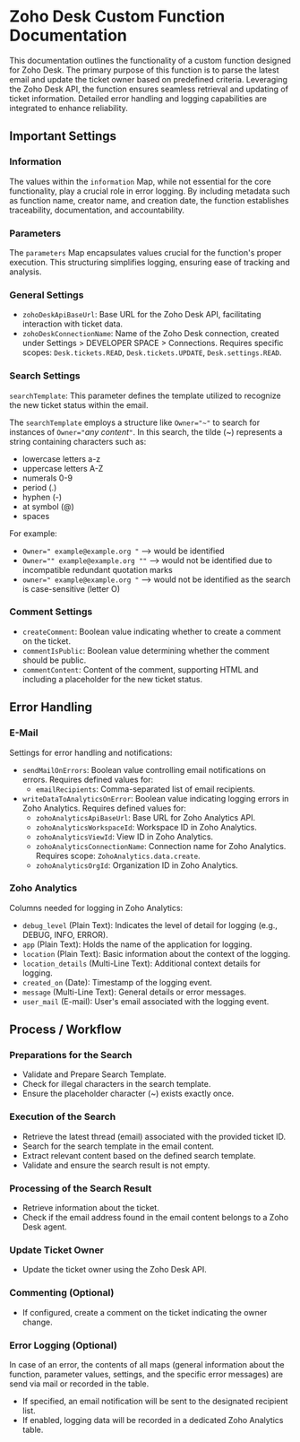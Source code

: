 # Zoho Desk Custom Function Documentation

This documentation outlines the functionality of a custom function designed for Zoho Desk. The primary purpose of this function is to parse the latest email and update the ticket owner based on predefined criteria. Leveraging the Zoho Desk API, the function ensures seamless retrieval and updating of ticket information. Detailed error handling and logging capabilities are integrated to enhance reliability.

## Important Settings

### Information

The values within the `information` Map, while not essential for the core functionality, play a crucial role in error logging. By including metadata such as function name, creator name, and creation date, the function establishes traceability, documentation, and accountability.

### Parameters

The `parameters` Map encapsulates values crucial for the function's proper execution. This structuring simplifies logging, ensuring ease of tracking and analysis.

### General Settings

- `zohoDeskApiBaseUrl`: Base URL for the Zoho Desk API, facilitating interaction with ticket data.
- `zohoDeskConnectionName`: Name of the Zoho Desk connection, created under Settings > DEVELOPER SPACE > Connections. Requires specific scopes: `Desk.tickets.READ`, `Desk.tickets.UPDATE`, `Desk.settings.READ`.

### Search Settings

`searchTemplate`: This parameter defines the template utilized to recognize the new ticket status within the email.

The `searchTemplate` employs a structure like `Owner="~"` to search for instances of `Owner="`*any content*`"`. In this search, the tilde (~) represents a string containing characters such as:
- lowercase letters a-z
- uppercase letters A-Z
- numerals 0-9
- period (.)
- hyphen (-)
- at symbol (@)
- spaces

For example:

- `Owner=" example@example.org "` --> would be identified
- `Owner="" example@example.org ""` --> would not be identified due to incompatible redundant quotation marks
- `owner=" example@example.org "` --> would not be identified as the search is case-sensitive (letter O)

### Comment Settings

- `createComment`: Boolean value indicating whether to create a comment on the ticket.
- `commentIsPublic`: Boolean value determining whether the comment should be public.
- `commentContent`: Content of the comment, supporting HTML and including a placeholder for the new ticket status.

## Error Handling

### E-Mail

Settings for error handling and notifications:

- `sendMailOnErrors`: Boolean value controlling email notifications on errors. Requires defined values for:
  - `emailRecipients`: Comma-separated list of email recipients.
- `writeDataToAnalyticsOnError`: Boolean value indicating logging errors in Zoho Analytics. Requires defined values for:
  - `zohoAnalyticsApiBaseUrl`: Base URL for Zoho Analytics API.
  - `zohoAnalyticsWorkspaceId`: Workspace ID in Zoho Analytics.
  - `zohoAnalyticsViewId`: View ID in Zoho Analytics.
  - `zohoAnalyticsConnectionName`: Connection name for Zoho Analytics. Requires scope: `ZohoAnalytics.data.create`.
  - `zohoAnalyticsOrgId`: Organization ID in Zoho Analytics.

### Zoho Analytics

Columns needed for logging in Zoho Analytics:

- `debug_level` (Plain Text): Indicates the level of detail for logging (e.g., DEBUG, INFO, ERROR).
- `app` (Plain Text): Holds the name of the application for logging.
- `location` (Plain Text): Basic information about the context of the logging.
- `location_details` (Multi-Line Text): Additional context details for logging.
- `created_on` (Date): Timestamp of the logging event.
- `message` (Multi-Line Text): General details or error messages.
- `user_mail` (E-mail): User's email associated with the logging event.

## Process / Workflow

### Preparations for the Search

- Validate and Prepare Search Template.
- Check for illegal characters in the search template.
- Ensure the placeholder character (~) exists exactly once.

### Execution of the Search

- Retrieve the latest thread (email) associated with the provided ticket ID.
- Search for the search template in the email content.
- Extract relevant content based on the defined search template.
- Validate and ensure the search result is not empty.

### Processing of the Search Result

- Retrieve information about the ticket.
- Check if the email address found in the email content belongs to a Zoho Desk agent.

### Update Ticket Owner

- Update the ticket owner using the Zoho Desk API.

### Commenting (Optional)

- If configured, create a comment on the ticket indicating the owner change.

### Error Logging (Optional)

In case of an error, the contents of all maps (general information about the function, parameter values, settings, and the specific error messages) are send via mail or recorded in the table.

- If specified, an email notification will be sent to the designated recipient list.
- If enabled, logging data will be recorded in a dedicated Zoho Analytics table.